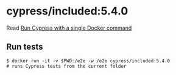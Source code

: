 <!--
WARNING: this file was autogenerated by generate-included-image.js using

    npm run add:included -- 5.4.0 cypress/browsers:node12.14.1-chrome85-ff81
-->

# cypress/included:5.4.0

Read [Run Cypress with a single Docker command][blog post url]

## Run tests

```shell
$ docker run -it -v $PWD:/e2e -w /e2e cypress/included:5.4.0
# runs Cypress tests from the current folder
```

[blog post url]: https://www.cypress.io/blog/2019/05/02/run-cypress-with-a-single-docker-command/
